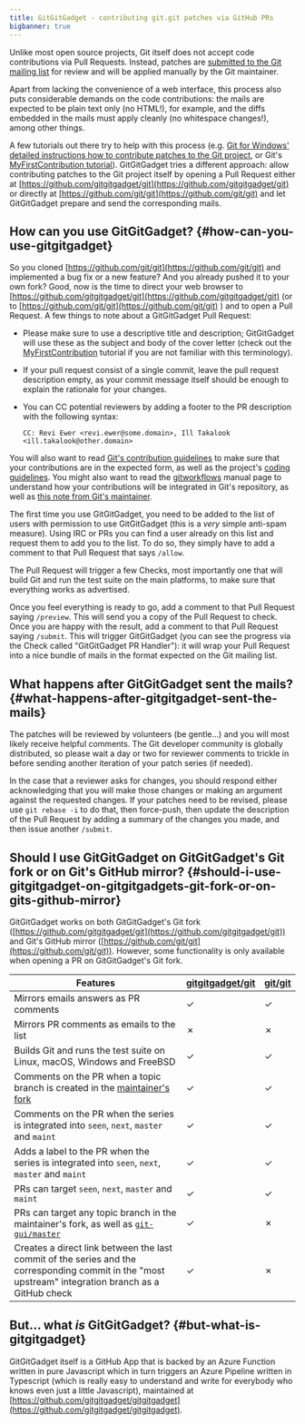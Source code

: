 ```yaml
---
title: GitGitGadget - contributing git.git patches via GitHub PRs
bigbanner: true
---
```

<div class="block">

Unlike most open source projects, Git itself does not accept code contributions via Pull Requests. Instead, patches are [submitted to the Git mailing list](https://git-scm.com/docs/SubmittingPatches) for review and will be applied manually by the Git maintainer.

Apart from lacking the convenience of a web interface, this process also puts considerable demands on the code contributions: the mails are expected to be plain text only (no HTML!), for example, and the diffs embedded in the mails must apply cleanly (no whitespace changes!), among other things.

A few tutorials out there try to help with this process (e.g. [Git for Windows' detailed instructions how to contribute patches to the Git project](https://github.com/git-for-windows/git/blob/master/CONTRIBUTING.md), or Git's [MyFirstContribution tutorial](https://git-scm.com/docs/MyFirstContribution)). GitGitGadget tries a different approach: allow contributing patches to the Git project itself by opening a Pull Request either at [https://github.com/gitgitgadget/git](https://github.com/gitgitgadget/git) or directly at [https://github.com/git/git](https://github.com/git/git) and let GitGitGadget prepare and send the corresponding mails.
</div>

## How can you use GitGitGadget? {#how-can-you-use-gitgitgadget}

<div class="block">

So you cloned [https://github.com/git/git](https://github.com/git/git) and implemented a bug fix or a new feature? And you already pushed it to your own fork? Good, now is the time to direct your web browser to [https://github.com/gitgitgadget/git](https://github.com/gitgitgadget/git) (or to [https://github.com/git/git](https://github.com/git/git) ) and to open a Pull Request. A few things to note about a GitGitGadget Pull Request:

- Please make sure to use a descriptive title and description; GitGitGadget will use these as the subject and body of the cover letter (check out the [MyFirstContribution](https://git-scm.com/docs/MyFirstContribution#cover-letter) tutorial if you are not familiar with this terminology).
- If your pull request consist of a single commit, leave the pull request description empty, as your commit message itself should be enough to explain the rationale for your changes.
- You can CC potential reviewers by adding a footer to the PR description with the following syntax:

  ```
  CC: Revi Ewer <revi.ewer@some.domain>, Ill Takalook <ill.takalook@other.domain>
  ```

You will also want to read [Git's contribution guidelines](https://git-scm.com/docs/SubmittingPatches) to make sure that your contributions are in the expected form, as well as the project's [coding guidelines](https://github.com/git/git/blob/master/Documentation/CodingGuidelines). You might also want to read the [gitworkflows](https://git-scm.com/docs/gitworkflows) manual page to understand how your contributions will be integrated in Git's repository, as well as [this note from Git's maintainer](https://github.com/git/git/blob/todo/MaintNotes).

The first time you use GitGitGadget, you need to be added to the list of users with permission to use GitGitGadget (this is a <i>very</i> simple anti-spam measure). Using <a src="https://web.libera.chat/#git-devel">IRC</a> or <a src="https://github.com/gitgitgadget/git/pulls?utf8=%E2%9C%93&q=is%3Apr+is%3Aopen+%22%2Fallow%22">PRs</a> you can find a user already on this list and request them to add you to the list. To do so, they simply have to add a comment to that Pull Request that says <code>/allow</name></code>.

The Pull Request will trigger a few Checks, most importantly one that will build Git and run the test suite on the main platforms, to make sure that everything works as advertised.

Once you feel everything is ready to go, add a comment to that Pull Request saying `/preview`. This will send you a copy of the Pull Request to check. Once you are happy with the result, add a comment to that Pull Request saying `/submit`. This will trigger GitGitGadget (you can see the progress via the Check called "GitGitGadget PR Handler"): it will wrap your Pull Request into a nice bundle of mails in the format expected on the Git mailing list.

</div>

## What happens after GitGitGadget sent the mails? {#what-happens-after-gitgitgadget-sent-the-mails}

<div class="block">

The patches will be reviewed by volunteers (be gentle...) and you will most likely receive helpful comments. The Git developer community is globally distributed, so please wait a day or two for reviewer comments to trickle in before sending another iteration of your patch series (if needed).

In the case that a reviewer asks for changes, you should respond either acknowledging that you will make those changes or making an argument against the requested changes. If your patches need to be revised, please use `git rebase -i` to do that, then force-push, then update the description of the Pull Request by adding a summary of the changes you made, and then issue another `/submit`.

</div>

## Should I use GitGitGadget on GitGitGadget's Git fork or on Git's GitHub mirror? {#should-i-use-gitgitgadget-on-gitgitgadgets-git-fork-or-on-gits-github-mirror}

<div class="block feature-matrix">

GitGitGadget works on both GitGitGadget's Git fork ([https://github.com/gitgitgadget/git](https://github.com/gitgitgadget/git)) and Git's GitHub mirror ([https://github.com/git/git](https://github.com/git/git)). However, some functionality is only available when opening a PR on GitGitGadget's Git fork.

| Features | [gitgitgadget/git](https://github.com/gitgitgadget/git) | [git/git](https://github.com/git/git) |
| - | - | - |
| Mirrors emails answers as PR comments | ✓ | ✓
| Mirrors PR comments as emails to the list | ✗ | ✗
| Builds Git and runs the test suite on Linux, macOS, Windows and FreeBSD | ✓ | ✓
| Comments on the PR when a topic branch is created in the [maintainer's fork](https://github.com/gitster/git/branches) | ✓ | ✓
| Comments on the PR when the series is integrated into `seen`, `next`, `master` and `maint` | ✓ | ✓
| Adds a label to the PR when the series is integrated into `seen`, `next`, `master` and `maint` | ✓ | ✓
| PRs can target `seen`, `next`, `master` and `maint` | ✓ | ✓
| PRs can target any topic branch in the maintainer's fork, as well as [`git-gui/master`](https://github.com/j6t/git-gui) | ✓ | ✗
| Creates a direct link between the last commit of the series and the corresponding commit in the "most upstream" integration branch as a GitHub check | ✓ | ✗

</div>

## But... what _is_ GitGitGadget? {#but-what-is-gitgitgadget}

<div class="block">

GitGitGadget itself is a GitHub App that is backed by an Azure Function written in pure Javascript which in turn triggers an Azure Pipeline written in Typescript (which is really easy to understand and write for everybody who knows even just a little Javascript), maintained at [https://github.com/gitgitgadget/gitgitgadget](https://github.com/gitgitgadget/gitgitgadget).

</div>
